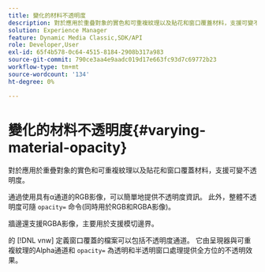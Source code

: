 ```yaml
---
title: 變化的材料不透明度
description: 對於應用於重疊對象的實色和可重複紋理以及貼花和窗口覆蓋材料，支援可變不透明度。
solution: Experience Manager
feature: Dynamic Media Classic,SDK/API
role: Developer,User
exl-id: 65f4b578-0c64-4515-8184-2908b317a983
source-git-commit: 790ce3aa4e9aadc019d17e663fc93d7c69772b23
workflow-type: tm+mt
source-wordcount: '134'
ht-degree: 0%

---
```


# 變化的材料不透明度{#varying-material-opacity}

對於應用於重疊對象的實色和可重複紋理以及貼花和窗口覆蓋材料，支援可變不透明度。

通過使用具有α通道的RGB影像，可以簡單地提供不透明度資訊。 此外，整體不透明度可隨 `opacity=` 命令(同時用於RGB和RGBA影像)。

牆邊還支援RGBA影像，主要用於支援模切邊界。

的 [!DNL vnw] 定義窗口覆蓋的檔案可以包括不透明度通道。 它由呈現器與可重複紋理的Alpha通道和 `opacity=` 為透明和半透明窗口處理提供全方位的不透明效果。
